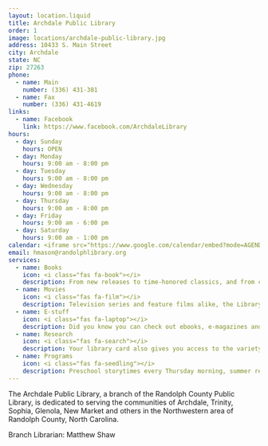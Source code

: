 ```yaml
---
layout: location.liquid
title: Archdale Public Library
order: 1
image: locations/archdale-public-library.jpg
address: 10433 S. Main Street
city: Archdale
state: NC
zip: 27263
phone: 
  - name: Main
    number: (336) 431-381
  - name: Fax
    number: (336) 431-4619
links: 
  - name: Facebook
    link: https://www.facebook.com/ArchdaleLibrary
hours: 
  - day: Sunday
    hours: OPEN
  - day: Monday
    hours: 9:00 am - 8:00 pm
  - day: Tuesday
    hours: 9:00 am - 8:00 pm
  - day: Wednesday
    hours: 9:00 am - 8:00 pm
  - day: Thursday
    hours: 9:00 am - 8:00 pm
  - day: Friday
    hours: 9:00 am - 6:00 pm
  - day: Saturday
    hours: 9:00 am - 1:00 pm
calendar: <iframe src="https://www.google.com/calendar/embed?mode=AGENDA&amp;height=400&amp;wkst=2&amp;bgcolor=%23FFFFFF&amp;src=9d99p1ojlvovqit0onc8rrfapk%40group.calendar.google.com&amp;color=%232952A3&amp;ctz=America%2FNew_York" style=" border-width:0 " width="280" height="400" frameborder="0" scrolling="no"></iframe>
email: hmason@randolphlibrary.org
services: 
  - name: Books
    icon: <i class="fas fa-book"></i>
    description: From new releases to time-honored classics, and from cookbooks to biographies, the Library has thousands of books available for your reading pleasure. (We even have large print and audio-books on CD).
  - name: Movies
    icon: <i class="fas fa-film"></i>
    description: Television series and feature films alike, the Library has DVDs for viewing entertainment.
  - name: E-stuff
    icon: <i class="fas fa-laptop"></i>
    description: Did you know you can check out ebooks, e-magazines and even digital audiobooks from the Library – for free? All it takes is a Library card.
  - name: Research
    icon: <i class="fas fa-search"></i>
    description: Your library card also gives you access to the variety of valuable online resources available free through our Randquest portal and NC-Live.
  - name: Programs
    icon: <i class="fas fa-seedling"></i>
    description: Preschool storytimes every Thursday morning, summer reading events for school-age children, and special programs throughout the year.
---
```


The Archdale Public Library, a branch of the Randolph County Public Library, is dedicated to serving the communities of Archdale, Trinity, Sophia, Glenola, New Market and others in the Northwestern area of Randolph County, North Carolina.

Branch Librarian: Matthew Shaw

